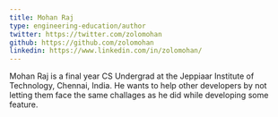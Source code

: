 ```yaml
---
title: Mohan Raj
type: engineering-education/author
twitter: https://twitter.com/zolomohan
github: https://github.com/zolomohan
linkedin: https://www.linkedin.com/in/zolomohan/
---
```

Mohan Raj is a final year CS Undergrad at the Jeppiaar Institute of Technology, Chennai, India. He wants to help other developers by not letting them face the same challages as he did while developing some feature.
